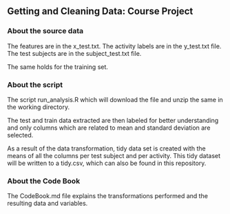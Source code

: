 ## Getting and Cleaning Data: Course Project

### About the source data

The features are in the x_test.txt. 
The activity labels are in the y_test.txt file.
The test subjects are in the subject_test.txt file.

The same holds for the training set.

### About the script 

The script run_analysis.R which will download the file and unzip the same in the working directory.

The test and train data extracted are then labeled for better understanding and only columns which are related to mean and standard deviation are selected.

As a result of the data transformation, tidy data set is created with the means of all the columns per test subject and per activity.
This tidy dataset will be written to a tidy.csv, which can also be found in this repository.

### About the Code Book

The CodeBook.md file explains the transformations performed and the resulting data and variables.
